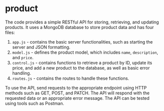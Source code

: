 # product
The code provides a simple RESTful API for storing, retrieving, and updating products. It uses a MongoDB database to store product data and has four files:

1. `app.js` - contains the basic server functionalities, such as starting the server and JSON formatting.
2. `model.js` - defines the product model, which includes `name`, `description`, and `price`.
3. `control.js` - contains functions to retrieve a product by ID, update its price, and add a new product to the database, as well as basic error handling.
4. `routes.js` - contains the routes to handle these functions.

To use the API, send requests to the appropriate endpoint using HTTP methods such as GET, POST, and PATCH. The API will respond with the requested data or an appropriate error message. The API can be tested using tools such as Postman.
